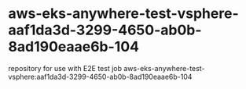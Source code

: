 # aws-eks-anywhere-test-vsphere-aaf1da3d-3299-4650-ab0b-8ad190eaae6b-104
repository for use with E2E test job aws-eks-anywhere-test-vsphere:aaf1da3d-3299-4650-ab0b-8ad190eaae6b-104
